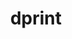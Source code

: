 ---
git: https://github.com/dprint/dprint
logohandle: dprintdev
sort: dprint
title: dprint
website: https://dprint.dev/
---